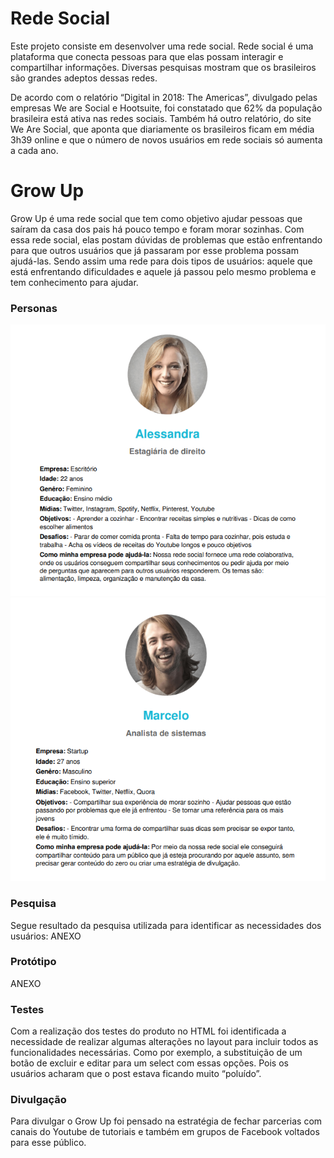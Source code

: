# Rede Social
<p>Este projeto consiste em desenvolver uma rede social.
Rede social é uma plataforma que conecta pessoas para que elas possam interagir e compartilhar informações. Diversas pesquisas mostram que os brasileiros são grandes adeptos dessas redes.</p>
<p>De acordo com o relatório “Digital in 2018: The Americas”, divulgado pelas empresas We are Social e Hootsuite, foi constatado que 62% da população brasileira está ativa nas redes sociais. Também há outro relatório, do site We Are Social, que aponta que diariamente os brasileiros ficam em média 3h39 online e que o número de novos usuários em rede sociais só aumenta a cada ano.</p>

# Grow Up
<p>Grow Up é uma rede social que tem como objetivo ajudar pessoas que saíram da casa dos pais há pouco tempo e foram morar sozinhas. Com essa rede social, elas postam dúvidas de problemas que estão enfrentando para que outros usuários que já passaram por esse problema possam ajudá-las. 
Sendo assim uma rede para dois tipos de usuários: aquele que está enfrentando dificuldades e aquele já passou pelo mesmo problema e tem conhecimento para ajudar.</p>

### Personas
![](public/assets/img/alessandra-persona.png)
![](public/assets/img/marcelo-persona.png)

### Pesquisa
Segue resultado da pesquisa utilizada para identificar as necessidades dos usuários:
ANEXO

### Protótipo
ANEXO

### Testes
Com a realização dos testes do produto no HTML foi identificada a necessidade de realizar algumas alterações no layout para incluir todos as funcionalidades necessárias. Como por exemplo, a substituição de um botão de excluir e editar para um select com essas opções. Pois os usuários acharam que o post estava ficando muito “poluído”.

### Divulgação
Para divulgar o Grow Up foi pensado na estratégia de fechar parcerias com canais do Youtube de tutoriais e também em grupos de Facebook voltados para esse público.
